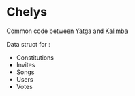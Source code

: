 # Chelys
Common code between [Yatga](https://github.com/TableauBits/Yatga) and [Kalimba](https://github.com/TableauBits/Kalimba)

Data struct for :
* Constitutions
* Invites
* Songs
* Users
* Votes